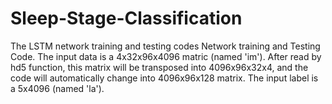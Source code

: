 # Sleep-Stage-Classification
 The LSTM network training and testing codes
Network training and Testing Code. The input data is a 4x32x96x4096 matric (named 'im'). After read by hd5 function, this matrix will be transposed into 4096x96x32x4, and the code will automatically change into 4096x96x128 matrix. The input label is a 5x4096 (named 'la').
